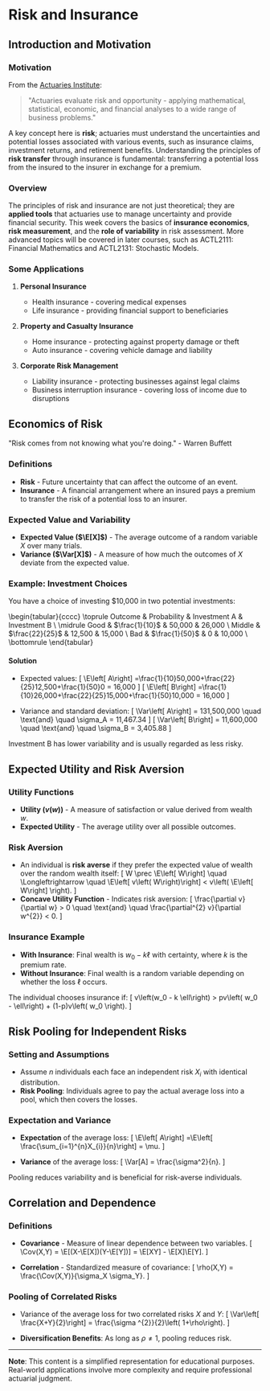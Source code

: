 # Risk and Insurance

## Introduction and Motivation

### Motivation

From the [Actuaries Institute](https://www.actuaries.asn.au/becoming-an-actuary/):

> "Actuaries evaluate risk and opportunity - applying mathematical, statistical, economic, and financial analyses to a wide range of business problems."

A key concept here is **risk**; actuaries must understand the uncertainties and potential losses associated with various events, such as insurance claims, investment returns, and retirement benefits. Understanding the principles of **risk transfer** through insurance is fundamental: transferring a potential loss from the insured to the insurer in exchange for a premium.

### Overview

The principles of risk and insurance are not just theoretical; they are **applied tools** that actuaries use to manage uncertainty and provide financial security. This week covers the basics of **insurance economics**, **risk measurement**, and the **role of variability** in risk assessment. More advanced topics will be covered in later courses, such as ACTL2111: Financial Mathematics and ACTL2131: Stochastic Models.

### Some Applications

1. **Personal Insurance**
   - Health insurance - covering medical expenses
   - Life insurance - providing financial support to beneficiaries

2. **Property and Casualty Insurance**
   - Home insurance - protecting against property damage or theft
   - Auto insurance - covering vehicle damage and liability

3. **Corporate Risk Management**
   - Liability insurance - protecting businesses against legal claims
   - Business interruption insurance - covering loss of income due to disruptions

## Economics of Risk

"Risk comes from not knowing what you're doing." - Warren Buffett

### Definitions

- **Risk** - Future uncertainty that can affect the outcome of an event.
- **Insurance** - A financial arrangement where an insured pays a premium to transfer the risk of a potential loss to an insurer.

### Expected Value and Variability

- **Expected Value ($\E[X]$)** - The average outcome of a random variable $X$ over many trials.
- **Variance ($\Var[X]$)** - A measure of how much the outcomes of $X$ deviate from the expected value.

### Example: Investment Choices

You have a choice of investing $10,000 in two potential investments:

\begin{tabular}{cccc}
\toprule
Outcome & Probability & Investment A & Investment B \\
\midrule
Good & $\frac{1}{10}$ & 50,000 & 26,000 \\
Middle & $\frac{22}{25}$ & 12,500 & 15,000 \\
Bad & $\frac{1}{50}$ & 0 & 10,000 \\
\bottomrule
\end{tabular}

#### Solution

- Expected values:
\[
\E\left[ A\right] =\frac{1}{10}50,000+\frac{22}{25}12,500+\frac{1}{50}0 = 16,000
\]
\[
\E\left[ B\right] =\frac{1}{10}26,000+\frac{22}{25}15,000+\frac{1}{50}10,000 = 16,000
\]

- Variance and standard deviation:
\[
\Var\left[ A\right] = 131,500,000 \quad \text{and} \quad \sigma_A = 11,467.34
\]
\[
\Var\left[ B\right] = 11,600,000 \quad \text{and} \quad \sigma_B = 3,405.88
\]

Investment B has lower variability and is usually regarded as less risky.

## Expected Utility and Risk Aversion

### Utility Functions

- **Utility ($v(w)$)** - A measure of satisfaction or value derived from wealth $w$.
- **Expected Utility** - The average utility over all possible outcomes.

### Risk Aversion

- An individual is **risk averse** if they prefer the expected value of wealth over the random wealth itself:
\[
W \prec \E\left[ W\right] \quad \Longleftrightarrow \quad \E\left[ v\left( W\right)\right] < v\left( \E\left[ W\right] \right).
\]
- **Concave Utility Function** - Indicates risk aversion:
\[
\frac{\partial v}{\partial w} > 0  \quad \text{and} \quad \frac{\partial^{2} v}{\partial w^{2}} < 0.
\]

### Insurance Example

- **With Insurance**: Final wealth is $w_0 - k\ell$ with certainty, where $k$ is the premium rate.
- **Without Insurance**: Final wealth is a random variable depending on whether the loss $\ell$ occurs.

The individual chooses insurance if:
\[
v\left(w_0 - k \ell\right) > pv\left( w_0 - \ell\right) + (1-p)v\left( w_0 \right).
\]

## Risk Pooling for Independent Risks

### Setting and Assumptions

- Assume $n$ individuals each face an independent risk $X_i$ with identical distribution.
- **Risk Pooling**: Individuals agree to pay the actual average loss into a pool, which then covers the losses.

### Expectation and Variance

- **Expectation** of the average loss:
\[
\E\left[ A\right] =\E\left[ \frac{\sum_{i=1}^{n}X_{i}}{n}\right] = \mu.
\]

- **Variance** of the average loss:
\[
\Var[A] = \frac{\sigma^2}{n}.
\]

Pooling reduces variability and is beneficial for risk-averse individuals.

## Correlation and Dependence

### Definitions

- **Covariance** - Measure of linear dependence between two variables.
\[
\Cov(X,Y) = \E[(X-\E[X])(Y-\E[Y])] = \E[XY] - \E[X]\E[Y].
\]

- **Correlation** - Standardized measure of covariance:
\[
\rho(X,Y) = \frac{\Cov(X,Y)}{\sigma_X \sigma_Y}.
\]

### Pooling of Correlated Risks

- Variance of the average loss for two correlated risks $X$ and $Y$:
\[
\Var\left[ \frac{X+Y}{2}\right]  = \frac{\sigma ^{2}}{2}\left( 1+\rho\right).
\]

- **Diversification Benefits**: As long as $\rho \neq 1$, pooling reduces risk.

---

**Note**: This content is a simplified representation for educational purposes. Real-world applications involve more complexity and require professional actuarial judgment.
